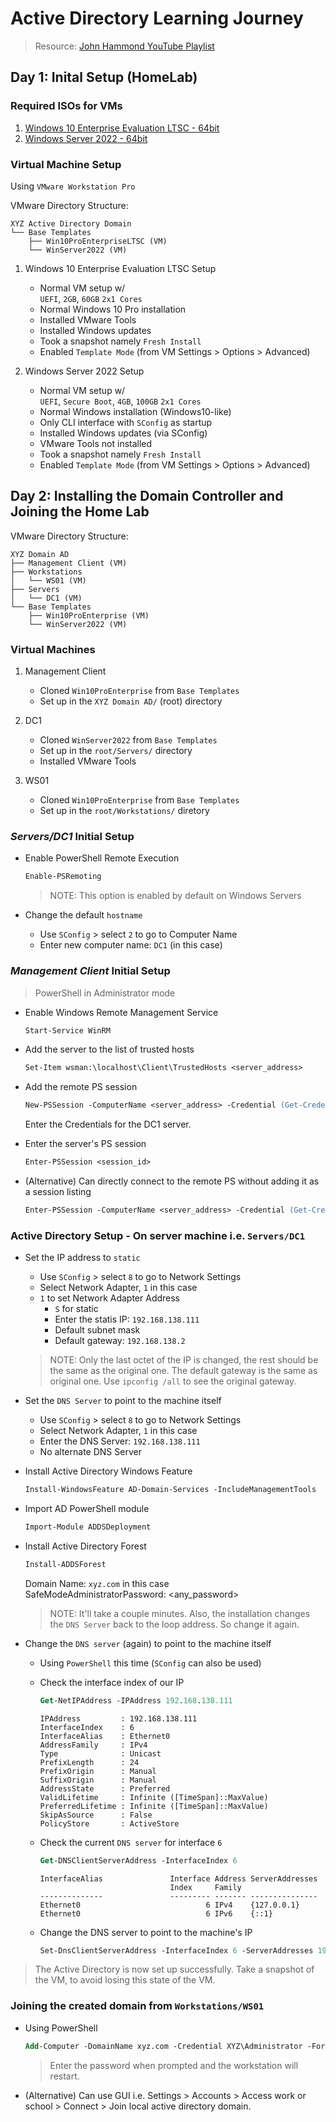# Active Directory Learning Journey

> Resource: [John Hammond YouTube Playlist](https://www.youtube.com/playlist?list=PL1H1sBF1VAKVoU6Q2u7BBGPsnkn-rajlp)

## Day 1: Inital Setup (HomeLab)

### Required ISOs for VMs

1. [Windows 10 Enterprise Evaluation LTSC - 64bit](https://www.microsoft.com/en-in/evalcenter/download-windows-10-enterprise)
2. [Windows Server 2022 - 64bit](https://www.microsoft.com/en-us/evalcenter/download-windows-server-2022)

### Virtual Machine Setup

Using `VMware Workstation Pro`

VMware Directory Structure:

```
XYZ Active Directory Domain
└── Base Templates
    ├── Win10ProEnterpriseLTSC (VM)
    └── WinServer2022 (VM)
```

1. Windows 10 Enterprise Evaluation LTSC Setup
    - Normal VM setup w/ <br>
        `UEFI`, `2GB`, `60GB` `2x1 Cores`
    - Normal Windows 10 Pro installation
    - Installed VMware Tools
    - Installed Windows updates
    - Took a snapshot namely `Fresh Install`
    - Enabled `Template Mode` (from VM Settings > Options > Advanced)

2. Windows Server 2022 Setup
    - Normal VM setup w/ <br>
        `UEFI`, `Secure Boot`, `4GB`, `100GB` `2x1 Cores`
    - Normal Windows installation (Windows10-like)
    - Only CLI interface with `SConfig` as startup
    - Installed Windows updates (via SConfig)
    - VMware Tools not installed
    - Took a snapshot namely `Fresh Install`
    - Enabled `Template Mode` (from VM Settings > Options > Advanced)


## Day 2: Installing the Domain Controller and Joining the Home Lab

VMware Directory Structure:

```
XYZ Domain AD
├── Management Client (VM)
├── Workstations
│   └── WS01 (VM)
├── Servers
│   └── DC1 (VM)
└── Base Templates
    ├── Win10ProEnterprise (VM)
    └── WinServer2022 (VM)
```

### Virtual Machines

1. Management Client
    - Cloned `Win10ProEnterprise` from `Base Templates`
    - Set up in the `XYZ Domain AD/` (root) directory

2. DC1
    - Cloned `WinServer2022` from `Base Templates`
    - Set up in the `root/Servers/` directory
    - Installed VMware Tools

3. WS01
    - Cloned `Win10ProEnterprise` from `Base Templates`
    - Set up in the `root/Workstations/` diretory

### *Servers/DC1* Initial Setup

* Enable PowerShell Remote Execution

    ```ps
    Enable-PSRemoting
    ```

    > NOTE: This option is enabled by default on Windows Servers

* Change the default `hostname`

    - Use `SConfig` > select `2` to go to Computer Name
    - Enter new computer name: `DC1` (in this case)

### *Management Client* Initial Setup

> PowerShell in Administrator mode

* Enable Windows Remote Management Service

    ```ps
    Start-Service WinRM
    ```

* Add the server to the list of trusted hosts

    ```ps
    Set-Item wsman:\localhost\Client\TrustedHosts <server_address>
    ```

* Add the remote PS session

    ```ps
    New-PSSession -ComputerName <server_address> -Credential (Get-Credential)
    ```
    Enter the Credentials for the DC1 server.

* Enter the server's PS session

    ```ps
    Enter-PSSession <session_id>
    ```

* (Alternative) Can directly connect to the remote PS without adding it as a session listing

    ```ps
    Enter-PSSession -ComputerName <server_address> -Credential (Get-Credential)
    ```

### Active Directory Setup - On server machine i.e. `Servers/DC1`

* Set the IP address to `static`

    - Use `SConfig` > select `8` to go to Network Settings
    - Select Network Adapter, `1` in this case
    - `1` to set Network Adapter Address
        - `S` for static
        - Enter the statis IP: `192.168.138.111`
        - Default subnet mask
        - Default gateway: `192.168.138.2`
    
    > NOTE: Only the last octet of the IP is changed, the rest should be the same as the original one. The default gateway is the same as original one. Use `ipconfig /all` to see the original gateway.

* Set the `DNS Server` to point to the machine itself

    - Use `SConfig` > select `8` to go to Network Settings
    - Select Network Adapter, `1` in this case
    - Enter the DNS Server: `192.168.138.111`
    - No alternate DNS Server

* Install Active Directory Windows Feature

    ```ps
    Install-WindowsFeature AD-Domain-Services -IncludeManagementTools
    ```

* Import AD PowerShell module

    ```ps
    Import-Module ADDSDeployment
    ```

* Install Active Directory Forest

    ```ps
    Install-ADDSForest
    ```
    Domain Name: `xyz.com` in this case <br>
    SafeModeAdministratorPassword: <any_password>

    > NOTE: It'll take a couple minutes. Also, the installation changes the `DNS Server` back to the loop address. So change it again.

* Change the `DNS server` (again) to point to the machine itself

    - Using `PowerShell` this time (`SConfig` can also be used)

    - Check the interface index of our IP
        ```ps
        Get-NetIPAddress -IPAddress 192.168.138.111
        ```
        ```shell
        IPAddress         : 192.168.138.111
        InterfaceIndex    : 6
        InterfaceAlias    : Ethernet0
        AddressFamily     : IPv4
        Type              : Unicast
        PrefixLength      : 24
        PrefixOrigin      : Manual
        SuffixOrigin      : Manual
        AddressState      : Preferred
        ValidLifetime     : Infinite ([TimeSpan]::MaxValue)
        PreferredLifetime : Infinite ([TimeSpan]::MaxValue)
        SkipAsSource      : False
        PolicyStore       : ActiveStore
        ```

    - Check the current `DNS server` for interface `6`
        ```ps
        Get-DNSClientServerAddress -InterfaceIndex 6
        ```
        ```shell
        InterfaceAlias               Interface Address ServerAddresses
                                     Index     Family
        --------------               --------- ------- ---------------
        Ethernet0                            6 IPv4    {127.0.0.1}
        Ethernet0                            6 IPv6    {::1}
        ```

    - Change the DNS server to point to the machine's IP
        ```ps
        Set-DnsClientServerAddress -InterfaceIndex 6 -ServerAddresses 192.168.138.111
        ```

> The Active Directory is now set up successfully. Take a snapshot of the VM, to avoid losing this state of the VM.

### Joining the created domain from `Workstations/WS01`

* Using PowerShell

    ```ps
    Add-Computer -DomainName xyz.com -Credential XYZ\Administrator -Force -Restart
    ```

    > Enter the password when prompted and the workstation will restart.

* (Alternative) Can use GUI i.e. Settings > Accounts > Access work or school > Connect > Join local active directory domain.